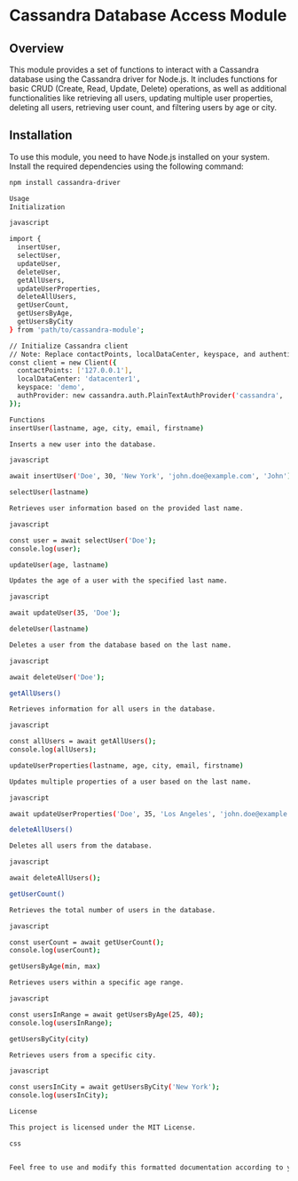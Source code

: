 # Cassandra Database Access Module

## Overview

This module provides a set of functions to interact with a Cassandra database using the Cassandra driver for Node.js. It includes functions for basic CRUD (Create, Read, Update, Delete) operations, as well as additional functionalities like retrieving all users, updating multiple user properties, deleting all users, retrieving user count, and filtering users by age or city.

## Installation

To use this module, you need to have Node.js installed on your system. Install the required dependencies using the following command:

```bash
npm install cassandra-driver

Usage
Initialization

javascript

import {
  insertUser,
  selectUser,
  updateUser,
  deleteUser,
  getAllUsers,
  updateUserProperties,
  deleteAllUsers,
  getUserCount,
  getUsersByAge,
  getUsersByCity
} from 'path/to/cassandra-module';

// Initialize Cassandra client
// Note: Replace contactPoints, localDataCenter, keyspace, and authentication details with your own values
const client = new Client({
  contactPoints: ['127.0.0.1'],
  localDataCenter: 'datacenter1',
  keyspace: 'demo',
  authProvider: new cassandra.auth.PlainTextAuthProvider('cassandra', 'cassandra')
});

Functions
insertUser(lastname, age, city, email, firstname)

Inserts a new user into the database.

javascript

await insertUser('Doe', 30, 'New York', 'john.doe@example.com', 'John');

selectUser(lastname)

Retrieves user information based on the provided last name.

javascript

const user = await selectUser('Doe');
console.log(user);

updateUser(age, lastname)

Updates the age of a user with the specified last name.

javascript

await updateUser(35, 'Doe');

deleteUser(lastname)

Deletes a user from the database based on the last name.

javascript

await deleteUser('Doe');

getAllUsers()

Retrieves information for all users in the database.

javascript

const allUsers = await getAllUsers();
console.log(allUsers);

updateUserProperties(lastname, age, city, email, firstname)

Updates multiple properties of a user based on the last name.

javascript

await updateUserProperties('Doe', 35, 'Los Angeles', 'john.doe@example.com', 'John');

deleteAllUsers()

Deletes all users from the database.

javascript

await deleteAllUsers();

getUserCount()

Retrieves the total number of users in the database.

javascript

const userCount = await getUserCount();
console.log(userCount);

getUsersByAge(min, max)

Retrieves users within a specific age range.

javascript

const usersInRange = await getUsersByAge(25, 40);
console.log(usersInRange);

getUsersByCity(city)

Retrieves users from a specific city.

javascript

const usersInCity = await getUsersByCity('New York');
console.log(usersInCity);

License

This project is licensed under the MIT License.

css


Feel free to use and modify this formatted documentation according to your preferences.
